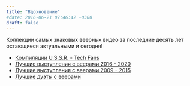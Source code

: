 ```yaml
---
title: "Вдохновение"
#date: 2016-06-21 07:46:42 +0300
draft: false
---
```


Коллекции самых знаковых веерных видео за последние десять лет остающиеся актуальными и сегодня!

- [Компиляции U.S.S.R. - Tech Fans](/ru/best/ussr-tech-fans)
- [Лучшие выступления с веерами 2016 - 2020](/ru/best/fan-spinning-2016-2020)
- [Лучшие выступления с веерами 2009 - 2015](/ru/best/fan-spinning-2010-2015)
- [Лучшие дуэты с веерами](/ru/best/fire-fan-duo)


